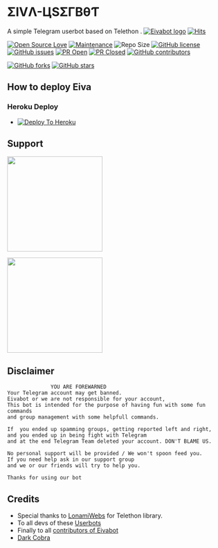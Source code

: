 # ΣIVΛ-ЦSΣΓBθƬ
A simple Telegram userbot based on Telethon .
[![Eivabot logo](https://telegra.ph/file/09260dc311afc06c22573.jpg)](https://dashboard.heroku.com/new?button-url=https%3A%2F%2Fgithub.com%2FTeamEiva%2FEivabot%2Ftree%2Fbugs&template=https%3A%2F%2Fgithub.com%2FTeamEiva%2FEivabot)
[![Hits](https://hits.seeyoufarm.com/api/count/incr/badge.svg?url=https%3A%2F%2Fgithub.com%2FTeamEiva%2FEivabot&count_bg=%2379C83D&title_bg=%23555555&icon=&icon_color=%23E7E7E7&title=hits&edge_flat=false)](https://github.com/TeamEiva/Eivabot)

[![Open Source Love](https://badges.frapsoft.com/os/v2/open-source.png?v=103)](https://github.com/ellerbrock/open-source-badges/)
[![Maintenance](https://img.shields.io/badge/Maintained%3F-yes-green?&style=flat-square)](https://GitHub.com/TeamEiva/Eivabot/graphs/commit-activity) 
![Repo Size](https://img.shields.io/github/repo-size/TeamEiva/Eivabot?&style=flat-square&logo=github)
[![GitHub license](https://img.shields.io/github/license/TeamEiva/Eivabot?&style=flat-square&logo=github)](https://github.com/TeamEiva/Eivabot/blob/master/LICENSE)
[![GitHub issues](https://img.shields.io/github/issues/TeamEiva/Eivabot?&style=flat-square&logo=github)](https://github.com/TeamEiva/Eivabot/issues)
[![PR Open](https://img.shields.io/github/issues-pr/TeamEiva/Eivabot?&style=flat-square&logo=github)](https://github.com/TeamEiva/Eivabot/pulls)
[![PR Closed](https://img.shields.io/github/issues-pr-closed/TeamEiva/Eivabot?&style=flat-square&logo=github)](https://github.com/TeamEiva/Eivabot/pulls?q=is:closed)
[![GitHub contributors](https://img.shields.io/github/contributors/TeamEiva/Eivabot?&style=flat-square&logo=github)](https://GitHub.com/TeamEiva/Eivabot/graphs/contributors/)

[![GitHub forks](https://img.shields.io/github/forks/TeamEiva/Eivabot?&style=flat-square&logo=github)](https://github.com/TeamEiva/Eivabot/fork)
[![GitHub stars](https://img.shields.io/github/stars/TeamEiva/Eivabot?&style=flat-square&logo=github)](https://github.com/TeamEiva/Eivabot/stargazers)



## How to deploy Eiva
### Heroku Deploy
  - [![Deploy To Heroku](https://www.herokucdn.com/deploy/button.svg)](https://github.com/TeamEiva/Eiva-Userbot)


  
## Support
   <a href="https://t.me/TheEiva"><img src="https://img.shields.io/badge/Channel%20Support%3F-yes-green?&style=flat-square?&logo=telegram" width=220px></a></p>
   <a href="https://t.me/Eivasupport"><img src="https://img.shields.io/badge/Group%20Support%3F-yes-green?&style=flat-square?&logo=telegram" width=220px></a></p>
   

## Disclaimer

```
              YOU ARE FOREWARNED
Your Telegram account may get banned.   
Eivabot or we are not responsible for your account, 
This bot is intended for the purpose of having fun with some fun commands 
and group management with some helpfull commands.

If  you ended up spamming groups, getting reported left and right, 
and you ended up in being fight with Telegram 
and at the end Telegram Team deleted your account. DON'T BLAME US.

No personal support will be provided / We won't spoon feed you. 
If you need help ask in our support group 
and we or our friends will try to help you.

Thanks for using our bot 
```

## Credits
   - Special thanks to [LonamiWebs](https://github.com/LonamiWebs/Telethon/) for Telethon library.
   - To all devs of these [Userbots](https://github.com/TeamEiva/Eivabot/tree/bugs#inspiration)
   - Finally to all [contributors of Eivabot](https://github.com/TeamEiva/Eivabot/graphs/contributors)
   - [Dark Cobra](https://github.com/DARK-COBRA/DARKCOBRA)
